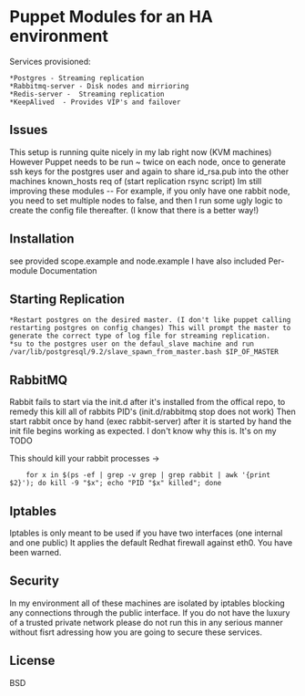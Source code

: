 Puppet Modules for an HA environment 
====================================
Services provisioned:

 
	*Postgres - Streaming replication 
	*Rabbitmq-server - Disk nodes and mirrioring 
	*Redis-server -  Streaming replication
	*KeepAlived  - Provides VIP's and failover


Issues
------

This setup is running quite nicely in my lab right now (KVM machines) However Puppet needs to be run ~ twice on each node, once to generate ssh keys for the postgres user and again to share id_rsa.pub into the other machines known_hosts req of (start replication rsync script)
Im still improving these modules -- For example, if you only have one rabbit node, you need to set multiple nodes to false, and then I run some ugly logic to create the config file thereafter. 
(I know that there is a better way!)


Installation
------------
see provided scope.example and node.example 
I have also included Per-module Documentation

Starting Replication
--------------------
	*Restart postgres on the desired master. (I don't like puppet calling restarting postgres on config changes) This will prompt the master to generate the correct type of log file for streaming replication.
	*su to the postgres user on the defaul_slave machine and run /var/lib/postgresql/9.2/slave_spawn_from_master.bash $IP_OF_MASTER 

RabbitMQ
-------- 
Rabbit fails to start via the init.d after it's installed from the offical repo, to remedy this kill all of rabbits PID's (init.d/rabbitmq stop does not work) Then start rabbit once by hand (exec rabbit-server) after it is started by hand the init file begins working as expected. I don't know why this is. It's on my TODO

This should kill your rabbit processes -> 

        for x in $(ps -ef | grep -v grep | grep rabbit | awk '{print $2}'); do kill -9 "$x"; echo "PID "$x" killed"; done

Iptables
--------
Iptables is only meant to be used if you have two interfaces (one internal and one public) It applies the default Redhat firewall against eth0. You have been warned.

Security
--------
In my environment all of these machines are isolated by iptables blocking any connections through the public interface.
If you do not have the luxury of a trusted private network please do not run this in any serious manner without fisrt adressing how you are going to secure these services.

License
------
BSD

